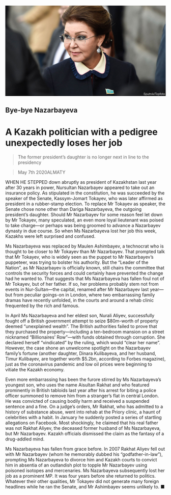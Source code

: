 ![](./images/20200509_ASP007.jpg)

## Bye-bye Nazarbayeva

# A Kazakh politician with a pedigree unexpectedly loses her job

> The former president’s daughter is no longer next in line to the presidency

> May 7th 2020ALMATY

WHEN HE STEPPED down abruptly as president of Kazakhstan last year after 30 years in power, Nursultan Nazarbayev appeared to take out an insurance policy. As stipulated in the constitution, he was succeeded by the speaker of the Senate, Kassym-Jomart Tokayev, who was later affirmed as president in a rubber-stamp election. To replace Mr Tokayev as speaker, the Senate chose none other than Dariga Nazarbayeva, the outgoing president’s daughter. Should Mr Nazarbayev for some reason feel let down by Mr Tokayev, many speculated, an even more loyal lieutenant was poised to take charge—or perhaps was being groomed to advance a Nazarbayev dynasty in due course. So when Ms Nazarbayeva lost her job this week, Kazakhs were left surprised and confused.

Ms Nazarbayeva was replaced by Maulen Ashimbayev, a technocrat who is thought to be closer to Mr Tokayev than Mr Nazarbayev. That prompted talk that Mr Tokayev, who is widely seen as the puppet to Mr Nazarbayev’s puppeteer, was trying to bolster his authority. But the “Leader of the Nation”, as Mr Nazarbayev is officially known, still chairs the committee that controls the security forces and could certainly have prevented the change had he wanted to. That suggests that Ms Nazarbayeva has fallen foul not of Mr Tokayev, but of her father. If so, her problems probably stem not from events in Nur-Sultan—the capital, renamed after Mr Nazarbayev last year—but from peculiar goings-on in London, where two embarrassing family dramas have recently unfolded, in the courts and around a rehab clinic frequented by the rich and famous.

In April Ms Nazarbayeva and her eldest son, Nurali Aliyev, successfully fought off a British government attempt to seize $80m-worth of property deemed “unexplained wealth”. The British authorities failed to prove that they purchased the property—including a ten-bedroom mansion on a street nicknamed “Billionaires’ Row”—with funds obtained through corruption. She declared herself “vindicated” by the ruling, which would “clear her name”. However, the case shone an unwelcome spotlight on the Nazarbayev family’s fortune (another daughter, Dinara Kulibayeva, and her husband, Timur Kulibayev, are together worth $5.2bn, according to Forbes magazine), just as the coronavirus pandemic and low oil prices were beginning to vitiate the Kazakh economy.

Even more embarrassing has been the furore stirred by Ms Nazarbayeva’s youngest son, who uses the name Aisultan Rakhat and who featured prominently in British tabloids last year after his arrest for biting a police officer summoned to remove him from a stranger’s flat in central London. He was convicted of causing bodily harm and received a suspended sentence and a fine. On a judge’s orders, Mr Rakhat, who has admitted to a history of substance abuse, went into rehab at the Priory clinic, a haunt of celebrities with a habit. In January he suddenly posted a series of startling allegations on Facebook. Most shockingly, he claimed that his real father was not Rakhat Aliyev, the deceased former husband of Ms Nazarbayeva, but Mr Nazarbayev. Kazakh officials dismissed the claim as the fantasy of a drug-addled mind.

Ms Nazarbayeva has fallen from grace before. In 2007 Rakhat Aliyev fell out with Mr Nazarbayev (whom he memorably dubbed his “godfather-in-law”), prompting Ms Nazarbayeva to divorce him and Kazakh courts to convict him in absentia of an outlandish plot to topple Mr Nazarbayev using poisoned isotopes and mercenaries. Ms Nazarbayeva subsequently lost her job as a prominent MP. It was four years before she returned to politics. Whatever their other qualities, Mr Tokayev did not generate many foreign headlines while he ran the Senate, and Mr Ashimbayev seems unlikely to. ■